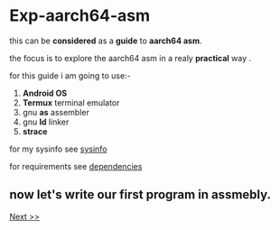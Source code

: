
# Exp-aarch64-asm

this can be **considered** as a **guide** to **aarch64 asm**.

the focus is to explore the aarch64 asm in a realy **practical** way .

for this guide i am going to use:-

1. **Android OS**
2. **Termux** terminal emulator
3. gnu **as** assembler
4. gnu **ld** linker
5. **strace**

for my sysinfo see [sysinfo](https://github.com/black-scythe0/Exp-aarch64-asm/blob/main/sys.info)


for requirements see [dependencies](https://github.com/black-scythe0/Exp-aarch64-asm/blob/main/dependencies/dependencies.md)


now let's write our first **program** in **assmebly**.
---
[Next >>](code/page1/page1.md)


